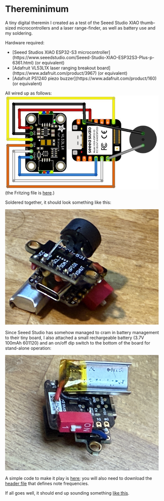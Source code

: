 # Thereminimum
A tiny digital theremin I created as a test of the Seeed Studio XIAO thumb-sized microcontrollers and a laser range-finder, as well as battery use and my soldering. 

Hardware required: 
<ul>
  <li>[Seeed Studios XIAO ESP32-S3 microcontroller](https://www.seeedstudio.com/Seeed-Studio-XIAO-ESP32S3-Plus-p-6361.html) (or equivalent)</li>
  <li>[Adafruit VL53L1X laser ranging breakout board](https://www.adafruit.com/product/3967) (or equivalent)</li>
  <li>[Adafruit PS1240 piezo buzzer](https://www.adafruit.com/product/160) (or equivalent)</li>
</ul>
All wired up as follows:

<img src=thereminimum.jpg width=500>
(the Fritzing file is <A href=thereminimum.fzz>here</A>.)
<p>

Soldered together, it should look something like this:

<img src=thereminimum_top.jpeg width=500>

Since Seeed Studio has somehow managed to cram in battery management to their tiny board, I also attached a small rechargeable battery (3.7V 100mAh 601120) and an on/off dip switch to the bottom of the board for stand-alone operation:

<img src=IMG_2596.jpeg width=500>

A simple code to make it play is <A href=thereminimum.ino>here</a>; you will also need to download the <A href=note_frequencies.h>header file</a> that defines note frequencies.

If all goes well, it should end up sounding something <A href=IMG_2591.mov>like this</a>.
